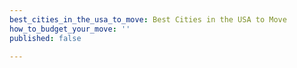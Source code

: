 ```yaml
---
best_cities_in_the_usa_to_move: Best Cities in the USA to Move
how_to_budget_your_move: ''
published: false

---
```

